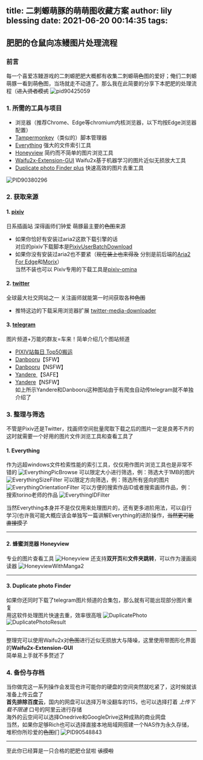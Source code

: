 title: 二刺螈萌豚的萌萌图收藏方案
author: lily blessing
date: 2021-06-20 00:14:35
tags:
---
## 肥肥的仓鼠向冻鳗图片处理流程
### 前言
每一个喜爱冻鳗游戏的二刺螈肥肥大概都有收集二刺螈萌~~色~~图的爱好；俺们二刺螈萌豚一看到萌~~色~~图，当场就走不动道了。那么我在此简要的分享下本肥肥的处理流程（~~进入贤者模式~~
![pid90425059](https://oss.lilyblessing.xyz/2:/img/pid90425059.webp)

### 1. 所需的工具与项目
- 浏览器（推荐Chrome、Edge等chromium内核浏览器，以下均按Edge浏览器配置）
- [Tampermonkey](https://chrome.google.com/webstore/detail/tampermonkey/dhdgffkkebhmkfjojejmpbldmpobfkfo)（类似的）脚本管理器
- [Everything](https://www.voidtools.com/zh-cn/) 强大的文件索引工具
- [Honeyview](https://cn.bandisoft.com/honeyview/) 简约而不简单的图片浏览工具
- [Waifu2x-Extension-GUI](https://github.com/AaronFeng753/Waifu2x-Extension-GUI) Waifu2x基于机器学习的图片近似无损放大工具
- [Duplicate photo Finder plus](https://duplicatefilefinder4pc.com/sc/duplicate-photo-finder-plus.htm) 快速高效的图片去重工具

![PID90380296](https://oss.lilyblessing.xyz/2:/img/PID90380296.webp)

### 2. 获取来源
 #### 1. [pixiv](https://www.pixiv.net/)  
 日系插画站 深得画师们钟爱 萌豚最主要的~~色图~~来源  
  - 如果你恰好有安装过aria2这款下载引擎的话  
  对应的pixiv下载脚本是[PixivUserBatchDownload](https://github.com/Mapaler/PixivUserBatchDownload)
  - 如果你没有安装过aria2也不要紧（~~现在装上也来得及~~ 分别是前后端的[Aria2 For Edge](https://microsoftedge.microsoft.com/addons/detail/aria2-for-edge/jjfgljkjddpcpfapejfkelkbjbehagbh)和[Morix](https://github.com/agalwood/Motrix)）  
  当然不装也可以 Pixiv专用的下载工具是[pixiv-omina](https://github.com/leoding86/pixiv-omina/releases) 

#### 2. [twitter](https://twitter.com/)  
 全球最大社交网站之一 关注画师就能第一时间获取各种~~色图~~  
  - 推特这边的下载采用浏览器扩展 [twitter-media-downloader](https://chrome.google.com/webstore/detail/twitter-media-downloader/cblpjenafgeohmnjknfhpdbdljfkndig)

#### 3. [telegram](https://telegram.org/)  
 图片频道+万能的群友=车来！简单介绍几个图站频道
  - [PIXIV站每日 Top50搬运](https://t.me/pixiv_top50)
  - [Danbooru](https://t.me/danbooru_sfw)【SFW】
  - [Danbooru](https://t.me/danbooru_nsfw)【NSFW】
  - [Yandere ](https://t.me/yandere_safe)【SAFE】
  - [Yandere](https://t.me/yandere_nsfw)【NSFW】  
如上所示Yandere和Danbooru这种图站由于有爬虫自动传telegram就不单独介绍了
   
### 3. 整理与筛选
不管是Pixiv还是Twitter，找画师空间批量爬取下载之后的图片一定是良莠不齐的  
这时就需要一个好用的图片文件浏览工具和查看工具了  
 #### 1. Everything  
作为远超windows文件检索性能的索引工具，仅仅用作图片浏览工具也是非常不错的
![EverythingPicBrowse](https://oss.lilyblessing.xyz/2:/img/EverythingPicBrowse.jpg)
可以限定大小进行筛选，例：筛选大于1MB的图片
![EverythingSizeFilter](https://oss.lilyblessing.xyz/2:/img/EverythingSizeFilter.jpg)
可以限定方向筛选，例：筛选所有竖向的图片
![EverythingOrientationFilter](https://oss.lilyblessing.xyz/2:/img/EverythingOrientationFilter.jpg)
可以方便的搜索作品ID或者搜索画师作品，例：搜索torino老师的作品
![EverythingIDFilter](https://oss.lilyblessing.xyz/2:/img/EverythingIDFilter.jpg)

当然Everything本身并不是仅仅用来处理图片的，还有更多进阶用法，可以自行学习(也许我可能大概应该会单独写一篇讲解Everything的进阶操作，~~当然更可能直接摸了~~

---
 #### 2. 蜂蜜浏览器 Honeyview
专业的图片查看工具
![Honeyview](https://oss.lilyblessing.xyz/2:/img/Honeyview.jpg)
还支持**双开页**和**文件夹跳转**，可以作为漫画阅读器
![HoneyviewWithManga2](https://oss.lilyblessing.xyz/2:/img/HoneyviewWithManga2.jpg)

---
#### 3. Duplicate photo Finder
如果你还同时下载了telegram图片频道的合集包，那么就有可能出现部分图片重复  
用这软件处理图片快速去重，效率很高哦
![DuplicatePhoto](https://oss.lilyblessing.xyz/2:/img/DuplicatePhoto.jpg)
![DuplicatePhotoResult](https://oss.lilyblessing.xyz/2:/img/DuplicatePhotoResult.jpg)

---
整理完可以使用Waifu2x对~~色图~~进行近似无损放大与降噪，这里使用带图形化界面的**Waifu2x-Extension-GUI**   
简单易上手就不多赘述了

### 4. 备份与存档

当你做完这一系列操作会发现也许可能你的硬盘的空间突然就吃紧了，这时候就该准备上传云盘了  
**首先排除百度云**，国内的网盘可以选择万年没翻车的115，也可以选择打着 *上传下载不限速* 口号的阿里云进行存储  
海外的云空间可以选择Onedrive和GoogleDrive这种成熟的商业网盘  
当然，如果你足够Rich也可以选择直接本地局域网搭建一个NAS作为永久存储，堆积你所珍爱的~~色图~~们
![PID90548843](https://oss.lilyblessing.xyz/2:/img/PID90548843.webp)

---
至此你已经算是一只合格的肥肥仓鼠啦 ~~该摸啦~~


